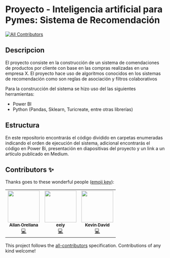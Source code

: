 # Proyecto - Inteligencia artificial para Pymes: Sistema de Recomendación
<!-- ALL-CONTRIBUTORS-BADGE:START - Do not remove or modify this section -->
[![All Contributors](https://img.shields.io/badge/all_contributors-2-orange.svg?style=flat-square)](#contributors-)
<!-- ALL-CONTRIBUTORS-BADGE:END -->
## Descripcion 
El proyecto consiste en la construcción de un sistema de comendaciones de productos por cliente con base en las compras realizadas en una empresa X. El proyecto hace uso de algoritmos conocidos en los sistemas de recomendación como son reglas de asociación y filtros colaborativos

Para la construcción del sistema se hizo uso del las siguientes herramientas:

 - Power BI
 - Python (Pandas, Sklearn, Turicreate, entre otras librerías)
 
 ## Estructura
En este repositorio encontrarás el código dividido en carpetas enumeradas indicando el orden de ejecución del sistema, adicional encontrarás el código en Power Bi, presentación en diapositivas del proyecto y un link a un artículo publicado en Medium.



## Contributors ✨

Thanks goes to these wonderful people ([emoji key](https://allcontributors.org/docs/en/emoji-key)):

<!-- ALL-CONTRIBUTORS-LIST:START - Do not remove or modify this section -->
<!-- prettier-ignore-start -->
<!-- markdownlint-disable -->
<table>
  <tr>
    <td align="center"><a href="https://github.com/aaorella"><img src="https://avatars.githubusercontent.com/u/21124596?v=4?s=100" width="100px;" alt=""/><br /><sub><b>Allan Orellana</b></sub></a><br /><a href="https://github.com/g1AI/SAI_PYMES/commits?author=aaorella" title="Code">💻</a></td>
    <td align="center"><a href="https://github.com/eeiy"><img src="https://avatars.githubusercontent.com/u/18734705?v=4?s=100" width="100px;" alt=""/><br /><sub><b>eeiy</b></sub></a><br /><a href="https://github.com/g1AI/SAI_PYMES/commits?author=eeiy" title="Code">💻</a></td>
    <td align="center"><a href="https://bit.ly/asuskf_channel"><img src="https://avatars.githubusercontent.com/u/36687747?v=4?s=100" width="100px;" alt=""/><br /><sub><b>Kevin David</b></sub></a><br /><a href="https://github.com/g1AI/SAI_PYMES/commits?author=asuskf" title="Code">💻</a></td>
  </tr>
</table>

<!-- markdownlint-restore -->
<!-- prettier-ignore-end -->

<!-- ALL-CONTRIBUTORS-LIST:END -->

This project follows the [all-contributors](https://github.com/all-contributors/all-contributors) specification. Contributions of any kind welcome!